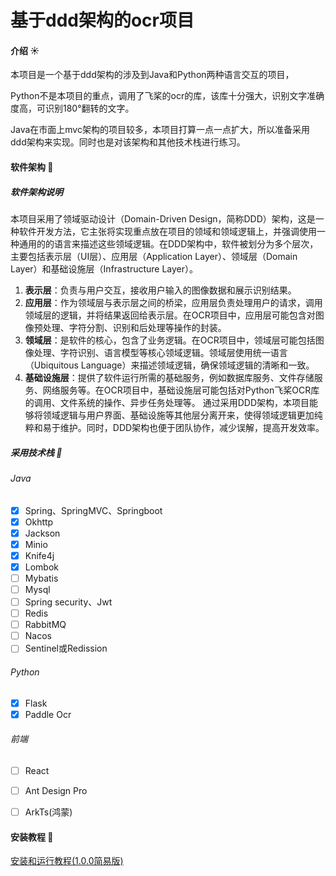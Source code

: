 # 基于ddd架构的ocr项目

#### 介绍 :sunny: 

本项目是一个基于ddd架构的涉及到Java和Python两种语言交互的项目，

Python不是本项目的重点，调用了飞桨的ocr的库，该库十分强大，识别文字准确度高，可识别180°翻转的文字。

Java在市面上mvc架构的项目较多，本项目打算一点一点扩大，所以准备采用ddd架构来实现。同时也是对该架构和其他技术栈进行练习。

#### 软件架构  :wrench: 

##### 软件架构说明

本项目采用了领域驱动设计（Domain-Driven Design，简称DDD）架构，这是一种软件开发方法，它主张将实现重点放在项目的领域和领域逻辑上，并强调使用一种通用的的语言来描述这些领域逻辑。在DDD架构中，软件被划分为多个层次，主要包括表示层（UI层）、应用层（Application Layer）、领域层（Domain Layer）和基础设施层（Infrastructure Layer）。

1. **表示层**：负责与用户交互，接收用户输入的图像数据和展示识别结果。
2. **应用层**：作为领域层与表示层之间的桥梁，应用层负责处理用户的请求，调用领域层的逻辑，并将结果返回给表示层。在OCR项目中，应用层可能包含对图像预处理、字符分割、识别和后处理等操作的封装。
3. **领域层**：是软件的核心，包含了业务逻辑。在OCR项目中，领域层可能包括图像处理、字符识别、语言模型等核心领域逻辑。领域层使用统一语言（Ubiquitous Language）来描述领域逻辑，确保领域逻辑的清晰和一致。
4. **基础设施层**：提供了软件运行所需的基础服务，例如数据库服务、文件存储服务、网络服务等。在OCR项目中，基础设施层可能包括对Python飞桨OCR库的调用、文件系统的操作、异步任务处理等。
   通过采用DDD架构，本项目能够将领域逻辑与用户界面、基础设施等其他层分离开来，使得领域逻辑更加纯粹和易于维护。同时，DDD架构也便于团队协作，减少误解，提高开发效率。

##### 采用技术栈  :key: 

###### Java

- [x] Spring、SpringMVC、Springboot
- [x] Okhttp
- [x] Jackson
- [x] Minio
- [x] Knife4j
- [x] Lombok
- [ ] Mybatis
- [ ] Mysql
- [ ] Spring security、Jwt
- [ ] Redis
- [ ] RabbitMQ
- [ ] Nacos
- [ ] Sentinel或Redission

###### Python

- [x] Flask
- [x] Paddle Ocr

###### 前端

- [ ] React
- [ ] Ant Design Pro
- [ ] ArkTs(鸿蒙)


#### 安装教程  :book: 

[安装和运行教程(1.0.0简易版)](https://gitee.com/liu-ruichao/ocr-ddd/wikis/%E5%AE%89%E8%A3%85%E5%92%8C%E8%BF%90%E8%A1%8C%E6%95%99%E7%A8%8B(1.0.0%E7%AE%80%E6%98%93%E7%89%88))
